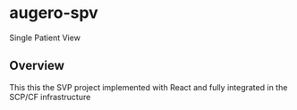# augero-spv
Single Patient View
 
## Overview

This this the SVP project implemented with React and fully integrated in the SCP/CF infrastructure
 